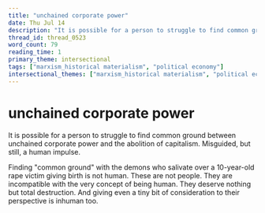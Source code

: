 ```yaml
---
title: "unchained corporate power"
date: Thu Jul 14
description: "It is possible for a person to struggle to find common ground between unchained corporate power and the abolition of capitalism."
thread_id: thread_0523
word_count: 79
reading_time: 1
primary_theme: intersectional
tags: ["marxism_historical materialism", "political economy"]
intersectional_themes: ["marxism_historical materialism", "political economy"]
---
```


# unchained corporate power

It is possible for a person to struggle to find common ground between unchained corporate power and the abolition of capitalism. Misguided, but still, a human impulse.

Finding "common ground" with the demons who salivate over a 10-year-old rape victim giving birth is not human. These are not people. They are incompatible with the very concept of being human. They deserve nothing but total destruction. And giving even a tiny bit of consideration to their perspective is inhuman too.